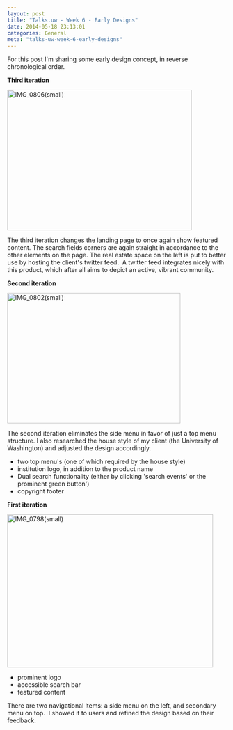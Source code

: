 ```yaml
---
layout: post
title: "Talks.uw - Week 6 - Early Designs"
date: 2014-05-18 23:13:01
categories: General
meta: "talks-uw-week-6-early-designs"
---
```


For this post I'm sharing some early design concept, in reverse chronological order.

<strong>Third iteration</strong>

<a href="/_post_images/2014/05/IMG_0806small.jpg"><img alt="IMG_0806(small)" src="/_post_images/2014/05/IMG_0806small.jpg" width="424" height="323" /></a>

The third iteration changes the landing page to once again show featured content. The search fields corners are again straight in accordance to the other elements on the page. The real estate space on the left is put to better use by hosting the client's twitter feed.  A twitter feed integrates nicely with this product, which after all aims to depict an active, vibrant community.

<strong>Second iteration</strong>

<a href="/_post_images/2014/05/IMG_0802small.jpg"><img alt="IMG_0802(small)" src="/_post_images/2014/05/IMG_0802small.jpg" width="398" height="300" /></a>

The second iteration eliminates the side menu in favor of just a top menu structure. I also researched the house style of my client (the University of Washington) and adjusted the design accordingly.
<ul>
	<li>two top menu's (one of which required by the house style)</li>
	<li>institution logo, in addition to the product name</li>
	<li>Dual search functionality (either by clicking 'search events' or the prominent green button')</li>
	<li>copyright footer</li>
</ul>
<strong>First iteration</strong>

<a href="/_post_images/2014/05/IMG_0798small.jpg"><img class="alignnone size-full wp-image-4238" alt="IMG_0798(small)" src="/_post_images/2014/05/IMG_0798small.jpg" width="473" height="352" /></a>
<ul>
	<li>prominent logo</li>
	<li>accessible search bar</li>
	<li>featured content</li>
</ul>
There are two navigational items: a side menu on the left, and secondary menu on top.  I showed it to users and refined the design based on their feedback.
